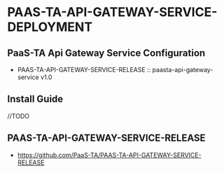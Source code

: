 # PAAS-TA-API-GATEWAY-SERVICE-DEPLOYMENT

## PaaS-TA Api Gateway Service Configuration
- PAAS-TA-API-GATEWAY-SERVICE-RELEASE :: paasta-api-gateway-service v1.0

## Install Guide
//TODO

## PAAS-TA-API-GATEWAY-SERVICE-RELEASE
- https://github.com/PaaS-TA/PAAS-TA-API-GATEWAY-SERVICE-RELEASE
